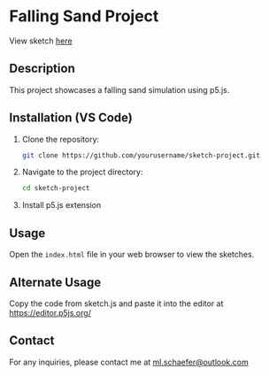 # Falling Sand Project
View sketch [here](schaefm2.github.io/FallingSand)

## Description
This project showcases a falling sand simulation using p5.js. 

## Installation (VS Code)
1. Clone the repository:
    ```bash
    git clone https://github.com/yourusername/sketch-project.git
    ```
2. Navigate to the project directory:
    ```bash
    cd sketch-project
    ```
3. Install p5.js extension

## Usage
Open the `index.html` file in your web browser to view the sketches.

## Alternate Usage
Copy the code from sketch.js and paste it into the editor at https://editor.p5js.org/

## Contact
For any inquiries, please contact me at ml.schaefer@outlook.com
